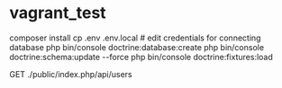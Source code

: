 # vagrant_test
composer install
cp .env .env.local # edit credentials for connecting database
php bin/console doctrine:database:create
php bin/console doctrine:schema:update --force
php bin/console doctrine:fixtures:load

GET ./public/index.php/api/users

